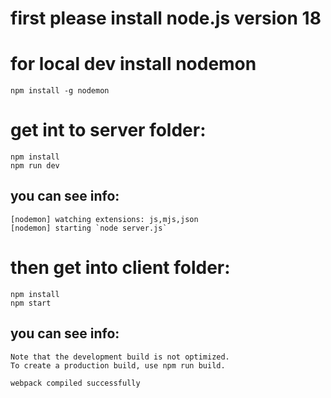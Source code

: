 # first please install node.js version 18
# for local dev install nodemon
    npm install -g nodemon

# get int to server folder:
    npm install
    npm run dev
## you can see info:
    [nodemon] watching extensions: js,mjs,json
    [nodemon] starting `node server.js`

# then get into client folder:
    npm install
    npm start
## you can see info:
    Note that the development build is not optimized.
    To create a production build, use npm run build.

    webpack compiled successfully